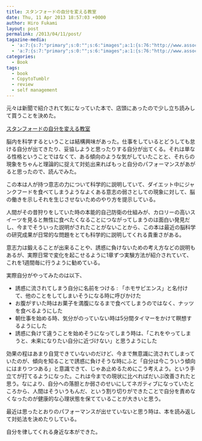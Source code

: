 ```yaml
---
title: スタンフォードの自分を変える教室
date: Thu, 11 Apr 2013 18:57:03 +0000
author: Hiro Fukami
layout: post
permalink: /2013/04/11/post/
tagazine-media:
  - 'a:7:{s:7:"primary";s:0:"";s:6:"images";a:1:{s:76:"http://www.assoc-amazon.jp/e/ir?t=dsea-22&amp;l=as2&amp;o=9&amp;a=4479793631";a:6:{s:8:"file_url";s:76:"http://www.assoc-amazon.jp/e/ir?t=dsea-22&amp;l=as2&amp;o=9&amp;a=4479793631";s:5:"width";i:1;s:6:"height";i:1;s:4:"type";s:5:"image";s:4:"area";i:1;s:9:"file_path";s:0:"";}}s:6:"videos";a:0:{}s:11:"image_count";i:1;s:6:"author";s:7:"8120754";s:7:"blog_id";s:8:"48436223";s:9:"mod_stamp";s:19:"2013-04-11 09:58:22";}'
  - 'a:7:{s:7:"primary";s:0:"";s:6:"images";a:1:{s:76:"http://www.assoc-amazon.jp/e/ir?t=dsea-22&amp;l=as2&amp;o=9&amp;a=4479793631";a:6:{s:8:"file_url";s:76:"http://www.assoc-amazon.jp/e/ir?t=dsea-22&amp;l=as2&amp;o=9&amp;a=4479793631";s:5:"width";i:1;s:6:"height";i:1;s:4:"type";s:5:"image";s:4:"area";i:1;s:9:"file_path";s:0:"";}}s:6:"videos";a:0:{}s:11:"image_count";i:1;s:6:"author";s:7:"8120754";s:7:"blog_id";s:8:"48436223";s:9:"mod_stamp";s:19:"2013-04-11 09:58:22";}'
categories:
  - Book
tags:
  - book
  - CopytoTumblr
  - review
  - self management
---
```

元々は新聞で紹介されて気になっていた本で、店頭にあったので少し立ち読みして買うことを決めた。

[<img alt="" src="http://ws.assoc-amazon.jp/widgets/q?_encoding=UTF8&ASIN=4479793631&Format=_SL160_&ID=AsinImage&MarketPlace=JP&ServiceVersion=20070822&WS=1&tag=dsea-22" border="0" />][1]<img style="border:none!important;margin:0!important;" alt="" src="http://www.assoc-amazon.jp/e/ir?t=dsea-22&l=as2&o=9&a=4479793631" width="1" height="1" border="0" />  
[スタンフォードの自分を変える教室][2]<img style="border:none!important;margin:0!important;" alt="" src="http://www.assoc-amazon.jp/e/ir?t=dsea-22&l=as2&o=9&a=4479793631" width="1" height="1" border="0" />

脳内を科学するということは結構興味があった。仕事をしているとどうしても怠ける自分が出てきたり、妥協しようと思ったりする自分が出てくる。それは単なる性格ということではなくて、ある傾向のような気がしていたことと、それらの現象をちゃんと理論的に捉えて対処出来ればもっと自分のパフォーマンスがあがると思ったので、読んでみた。

この本は人が持つ意志の力について科学的に説明していて、ダイエット中にジャンクフードを食べてしまうようなよくある意志の弱さとしての現象に対して、脳の働きを示しそれを生じさせないためのやり方を提示している。

人間がその昔狩りをしていた時の本能的自己防衛の仕組みが、カロリーの高いスイーツを見ると無性に食べたくなることにつながってしまうのは面白い発見だし、今までそういった説明がされたことがないことから、この本は最近の脳科学の研究成果が日常的な問題をとても科学的に説明してくれる貴重さがある。

意志力は鍛えることが出来ることや、誘惑に負けないための考え方などの説明もあるが、実際日常で変化を起こせるように1章ずつ実験方法が紹介されていて、これを1週間毎に行うように勧めている。

<!--more-->

実際自分がやってみたのは以下、

*   誘惑に流されてしまう自分に名前をつける : 「ホモサピエンス」と名付けて、他のことをしてしまいそうになる時に呼びかけた
*   お腹がすいた時はお菓子を満腹になるまで食べてしまうのではなく、ナッツを食べるようにした
*   朝仕事を始める時、気分がのっていない時は5分間タイマーをかけて瞑想するようにした
*   誘惑に負けて違うことを始めそうになってしまう時は、「これをやってしまうと、未来になりたい自分に近づけない」と思うようにした

効果の程はあまり自覚できていないのだけど、今まで無意識に流されてしまっていたのが、傾向を知ることで誘惑に負けそうな時にふと「自分は今こういう傾向にはまりつつある」と意識できて、じゃあ止めるためにこう考えよう。という手立てが打てるようになった。これは今までの現状に比べればだいぶ改善されたと思う。なにより、自分への落胆とか弱さのせいにしてネガティブになっていたところから、人間はそういうもんだ、という割り切りができたことで自分を責めなくなったのが健康的な心理状態を保てていることが大きいと思う。

最近は思ったとおりのパフォーマンスが出せていないと思う時は、本を読み返して対処法を決めたりしている。

自分を律してくれる身近な本ができた。

 [1]: http://www.amazon.co.jp/gp/product/4479793631/ref=as_li_ss_il?ie=UTF8&camp=247&creative=7399&creativeASIN=4479793631&linkCode=as2&tag=dsea-22
 [2]: http://www.amazon.co.jp/gp/product/4479793631/ref=as_li_ss_tl?ie=UTF8&camp=247&creative=7399&creativeASIN=4479793631&linkCode=as2&tag=dsea-22
